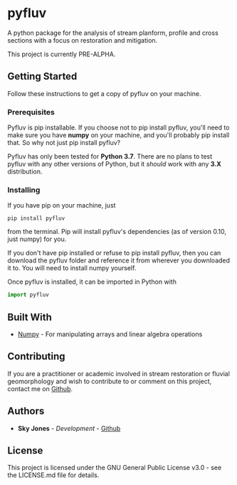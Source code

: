 # pyfluv

A python package for the analysis of stream planform, profile and cross sections with a focus on restoration and mitigation.

This project is currently PRE-ALPHA.

## Getting Started

Follow these instructions to get a copy of pyfluv on your machine.

### Prerequisites

Pyfluv is pip installable. If you choose not to pip install pyfluv, you'll need to make sure you have **numpy** on your machine,
and you'll probably pip install that. So why not just pip install pyfluv?

Pyfluv has only been tested for **Python 3.7**. There are no plans to test pyfluv with any other versions of Python,
but it *should* work with any **3.X** distribution.

### Installing

If you have pip on your machine, just

```
pip install pyfluv
```

from the terminal. Pip will install pyfluv's dependencies (as of version 0.10, just numpy) for you.

If you don't have pip installed or refuse to pip install pyfluv, then you can download the pyfluv folder and reference it from wherever
you downloaded it to. You will need to install numpy yourself.

Once pyfluv is installed, it can be imported in Python with

```python
import pyfluv
```

## Built With

* [Numpy](http://www.numpy.org/) - For manipulating arrays and linear algebra operations

## Contributing

If you are a practitioner or academic involved in stream restoration or fluvial geomorphology and wish to contribute to or
comment on this project, contact me on [Github](https://github.com/rsjones94).

## Authors

* **Sky Jones** - *Development* - [Github](https://github.com/rsjones94)

## License

This project is licensed under the GNU General Public License v3.0 - see the LICENSE.md file for details.
